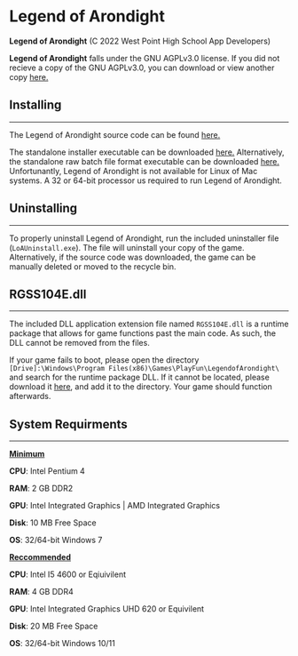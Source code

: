 # Legend of Arondight

**Legend of Arondight** (C 2022 West Point High School App Developers)

**Legend of Arondight** falls under the GNU AGPLv3.0 license. If you did not recieve a copy of the GNU AGPLv3.0, you can download or view another copy [here.](https://www.gnu.org/licenses/agpl-3.0.en.html)

## Installing

---
The Legend of Arondight source code can be found [here.](https://github.com/WPHS-App-Developers/Arcade-Game)

The standalone installer executable can be downloaded [here.](https://github.com/WPHS-App-Developers/Arcade-Game/raw/main/LoAInstall.exe)
Alternatively, the standalone raw batch file format executable can be downloaded [here.](https://github.com/WPHS-App-Developers/Arcade-Game/raw/main/InstallerCode/install.bat)
Unfortunantly, Legend of Arondight is not available for Linux of Mac systems. A 32 or 64-bit processor us required to run Legend of Arondight.

## Uninstalling

---
To properly uninstall Legend of Arondight, run the included uninstaller file (`LoAUninstall.exe`). The file will uninstall your copy of the game.
Alternatively, if the source code was downloaded, the game can be manually deleted or moved to the recycle bin.

## RGSS104E.dll

---
The included DLL application extension file named `RGSS104E.dll` is a runtime package that allows for game functions past the main code.
As such, the DLL cannot be removed from the files. 

If your game fails to boot, please open the directory `[Drive]:\Windows\Program Files(x86)\Games\PlayFun\LegendofArondight\` and search for the runtime package DLL.
If it cannot be located, please download it [here](https://github.com/WPHS-App-Developers/Arcade-Game/raw/main/RGSS104E.dll), and add it to the directory. Your game should function afterwards. 

## System Requirments

---
<u>**Minimum**</u>

**CPU**: Intel Pentium 4

**RAM**: 2 GB DDR2

**GPU**: Intel Integrated Graphics | AMD Integrated Graphics

**Disk**: 10 MB Free Space

**OS**: 32/64-bit Windows 7


<u>**Reccommended**</u>

**CPU**: Intel I5 4600 or Eqiuivilent

**RAM**: 4 GB DDR4

**GPU**: Intel Integrated Graphics UHD 620 or Equivilent

**Disk**: 20 MB Free Space

**OS**: 32/64-bit Windows 10/11